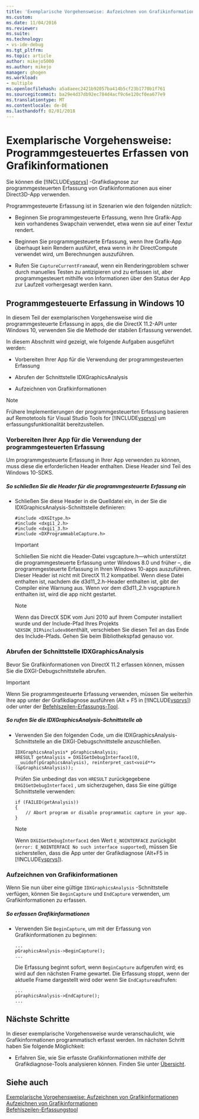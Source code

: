 ```yaml
---
title: 'Exemplarische Vorgehensweise: Aufzeichnen von Grafikinformationen programmgesteuert | Microsoft Docs'
ms.custom: 
ms.date: 11/04/2016
ms.reviewer: 
ms.suite: 
ms.technology:
- vs-ide-debug
ms.tgt_pltfrm: 
ms.topic: article
author: mikejo5000
ms.author: mikejo
manager: ghogen
ms.workload:
- multiple
ms.openlocfilehash: a5a8aeec2421b92057ba414b5cf23b1770b1f761
ms.sourcegitcommit: ba29e4d37db92ec784d4acf9c6e120cf0ea677e9
ms.translationtype: MT
ms.contentlocale: de-DE
ms.lasthandoff: 02/01/2018
---
```

# <a name="walkthrough-capturing-graphics-information-programmatically"></a>Exemplarische Vorgehensweise: Programmgesteuertes Erfassen von Grafikinformationen
Sie können die [!INCLUDE[vsprvs](../../code-quality/includes/vsprvs_md.md)] -Grafikdiagnose zur programmgesteuerten Erfassung von Grafikinformationen aus einer Direct3D-App verwenden.  
  
 Programmgesteuerte Erfassung ist in Szenarien wie den folgenden nützlich:  
  
-   Beginnen Sie programmgesteuerte Erfassung, wenn Ihre Grafik-App kein vorhandenes Swapchain verwendet, etwa wenn sie auf einer Textur rendert.  
  
-   Beginnen Sie programmgesteuerte Erfassung, wenn Ihre Grafik-App überhaupt kein Rendern ausführt, etwa wenn in ihr DirectCompute verwendet wird, um Berechnungen auszuführen.  
  
-   Rufen Sie `CaptureCurrentFrame`auf, wenn ein Renderingproblem schwer durch manuelles Testen zu antizipieren und zu erfassen ist, aber programmgesteuert mithilfe von Informationen über den Status der App zur Laufzeit vorhergesagt werden kann.  
  
##  <a name="CaptureDX11_2"></a>Programmgesteuerte Erfassung in Windows 10  
 In diesem Teil der exemplarischen Vorgehensweise wird die programmgesteuerte Erfassung in apps, die die DirectX 11.2-API unter Windows 10, verwenden Sie die Methode der stabilen Erfassung verwendet.
  
 In diesem Abschnitt wird gezeigt, wie folgende Aufgaben ausgeführt werden:  
  
-   Vorbereiten Ihrer App für die Verwendung der programmgesteuerten Erfassung  
  
-   Abrufen der Schnittstelle IDXGraphicsAnalysis  
  
-   Aufzeichnen von Grafikinformationen  
  
> [!NOTE]
>  Frühere Implementierungen der programmgesteuerten Erfassung basieren auf Remotetools für Visual Studio Tools for [!INCLUDE[vsprvs](../../code-quality/includes/vsprvs_md.md)] um erfassungsfunktionalität bereitzustellen.
  
### <a name="preparing-your-app-to-use-programmatic-capture"></a>Vorbereiten Ihrer App für die Verwendung der programmgesteuerten Erfassung  
 Um programmgesteuerte Erfassung in Ihrer App verwenden zu können, muss diese die erforderlichen Header enthalten. Diese Header sind Teil des Windows 10-SDKS.  
  
##### <a name="to-include-programmatic-capture-headers"></a>So schließen Sie die Header für die programmgesteuerte Erfassung ein  
  
-   Schließen Sie diese Header in die Quelldatei ein, in der Sie die IDXGraphicsAnalysis-Schnittstelle definieren:  
  
    ```  
    #include <DXGItype.h>  
    #include <dxgi1_2.h>  
    #include <dxgi1_3.h>  
    #include <DXProgrammableCapture.h>  
    ```  
  
    > [!IMPORTANT]
    >  Schließen Sie nicht die Header-Datei vsgcapture.h—which unterstützt die programmgesteuerte Erfassung unter Windows 8.0 und früher –, die programmgesteuerte Erfassung in Ihren Windows 10-apps auszuführen. Dieser Header ist nicht mit DirectX 11.2 kompatibel. Wenn diese Datei enthalten ist, nachdem die d3d11_2.h-Header enthalten ist, gibt der Compiler eine Warnung aus. Wenn vor dem d3d11_2.h vsgcapture.h enthalten ist, wird die app nicht gestartet.  
  
    > [!NOTE]
    >  Wenn das DirectX SDK vom Juni 2010 auf Ihrem Computer installiert wurde und der Include-Pfad Ihres Projekts `%DXSDK_DIR%includex86`enthält, verschieben Sie diesen Teil an das Ende des Include-Pfads. Gehen Sie beim Bibliothekspfad genauso vor.  
  
### <a name="getting-the-idxgraphicsanalysis-interface"></a>Abrufen der Schnittstelle IDXGraphicsAnalysis  
 Bevor Sie Grafikinformationen von DirectX 11.2 erfassen können, müssen Sie die DXGI-Debugschnittstelle abrufen.  
  
> [!IMPORTANT]
>  Wenn Sie programmgesteuerte Erfassung verwenden, müssen Sie weiterhin Ihre app unter der Grafikdiagnose ausführen (Alt + F5 in [!INCLUDE[vsprvs](../../code-quality/includes/vsprvs_md.md)]) oder unter der [Befehlszeilen-Erfassungs-Tool](command-line-capture-tool.md).  
  
##### <a name="to-get-the-idxgraphicsanalysis-interface"></a>So rufen Sie die IDXGraphicsAnalysis-Schnittstelle ab  
  
-   Verwenden Sie den folgenden Code, um die IDXGraphicsAnalysis-Schnittstelle an die DXGI-Debugschnittstelle anzuschließen.  
  
    ```  
    IDXGraphicsAnalysis* pGraphicsAnalysis;  
    HRESULT getAnalysis = DXGIGetDebugInterface1(0, __uuidof(pGraphicsAnalysis), reinterpret_cast<void**>(&pGraphicsAnalysis));  
    ```  
  
     Prüfen Sie unbedingt das von `HRESULT` zurückgegebene `DXGIGetDebugInterface1` , um sicherzugehen, dass Sie eine gültige Schnittstelle verwenden:  
  
    ```  
    if (FAILED(getAnalysis))  
    {  
        // Abort program or disable programmatic capture in your app.  
    }  
    ```  
  
    > [!NOTE]
    >  Wenn `DXGIGetDebugInterface1` den Wert `E_NOINTERFACE` zurückgibt (`error: E_NOINTERFACE No such interface supported`), müssen Sie sicherstellen, dass die App unter der Grafikdiagnose (Alt+F5 in [!INCLUDE[vsprvs](../../code-quality/includes/vsprvs_md.md)]).  
  
### <a name="capturing-graphics-information"></a>Aufzeichnen von Grafikinformationen  
 Wenn Sie nun über eine gültige `IDXGraphicsAnalysis` -Schnittstelle verfügen, können Sie `BeginCapture` und `EndCapture` verwenden, um Grafikinformationen zu erfassen.  
  
##### <a name="to-capture-graphics-information"></a>So erfassen Grafikinformationen  
  
-   Verwenden Sie `BeginCapture`, um mit der Erfassung von Grafikinformationen zu beginnen:  
  
    ```  
    ...  
    pGraphicsAnalysis->BeginCapture();  
    ...  
    ```  
  
     Die Erfassung beginnt sofort, wenn `BeginCapture` aufgerufen wird; es wird auf den nächsten Frame gewartet. Die Erfassung stoppt, wenn der aktuelle Frame dargestellt wird oder wenn Sie `EndCapture`aufrufen:  
  
    ```  
    ...  
    pGraphicsAnalysis->EndCapture();  
    ...  
    ```  
  
## <a name="next-steps"></a>Nächste Schritte  
 In dieser exemplarische Vorgehensweise wurde veranschaulicht, wie Grafikinformationen programmatisch erfasst werden. Im nächsten Schritt haben Sie folgende Möglichkeit:  
  
-   Erfahren Sie, wie Sie erfasste Grafikinformationen mithilfe der Grafikdiagnose-Tools analysieren können. Finden Sie unter [Übersicht](overview-of-visual-studio-graphics-diagnostics.md).  
  
## <a name="see-also"></a>Siehe auch  
 [Exemplarische Vorgehensweise: Aufzeichnen von Grafikinformationen](walkthrough-capturing-graphics-information.md)   
 [Aufzeichnen von Grafikinformationen](capturing-graphics-information.md)   
 [Befehlszeilen-Erfassungstool](command-line-capture-tool.md)